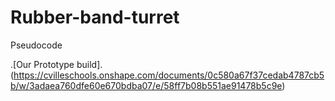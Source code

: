 # Rubber-band-turret

Pseudocode

.[Our Prototype build].(https://cvilleschools.onshape.com/documents/0c580a67f37cedab4787cb5b/w/3adaea760dfe60e670bdba07/e/58ff7b08b551ae91478b5c9e)
